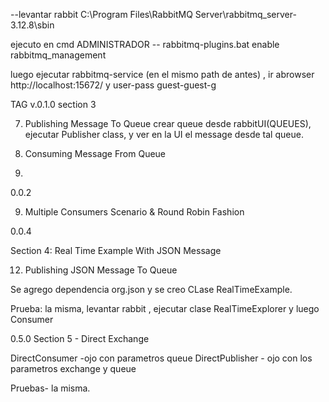 --levantar rabbit
C:\Program Files\RabbitMQ Server\rabbitmq_server-3.12.8\sbin

ejecuto en cmd ADMINISTRADOR -- rabbitmq-plugins.bat enable rabbitmq_management

luego ejecutar rabbitmq-service (en el mismo path de antes) , ir abrowser  http://localhost:15672/ y user-pass guest-guest-g


TAG v.0.1.0
section 3

7. Publishing Message To Queue
crear queue desde rabbitUI(QUEUES), ejecutar Publisher class, y ver en la UI el message desde tal queue.

8. Consuming Message From Queue
9. 

0.0.2

9. Multiple Consumers Scenario & Round Robin Fashion

0.0.4

Section 4: Real Time Example With JSON Message

12. Publishing JSON Message To Queue

Se agrego dependencia org.json y se creo CLase RealTimeExample.

Prueba:
la misma, levantar rabbit , ejecutar clase RealTimeExplorer y luego Consumer


0.5.0
Section 5 - Direct Exchange

DirectConsumer  -ojo con parametros queue
DirectPublisher - ojo con los parametros exchange y queue

Pruebas- la misma.